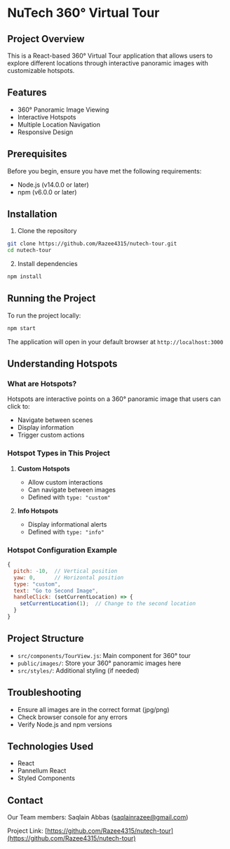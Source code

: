 # NuTech 360° Virtual Tour

## Project Overview

This is a React-based 360° Virtual Tour application that allows users to explore different locations through interactive panoramic images with customizable hotspots.

## Features

- 360° Panoramic Image Viewing
- Interactive Hotspots
- Multiple Location Navigation
- Responsive Design

## Prerequisites

Before you begin, ensure you have met the following requirements:

- Node.js (v14.0.0 or later)
- npm (v6.0.0 or later)

## Installation

1. Clone the repository
```bash
git clone https://github.com/Razee4315/nutech-tour.git
cd nutech-tour
```

2. Install dependencies
```bash
npm install
```

## Running the Project

To run the project locally:

```bash
npm start
```

The application will open in your default browser at `http://localhost:3000`

## Understanding Hotspots

### What are Hotspots?

Hotspots are interactive points on a 360° panoramic image that users can click to:
- Navigate between scenes
- Display information
- Trigger custom actions

### Hotspot Types in This Project

1. **Custom Hotspots**
   - Allow custom interactions
   - Can navigate between images
   - Defined with `type: "custom"`

2. **Info Hotspots**
   - Display informational alerts
   - Defined with `type: "info"`

### Hotspot Configuration Example

```javascript
{
  pitch: -10,  // Vertical position
  yaw: 0,      // Horizontal position
  type: "custom",
  text: "Go to Second Image",
  handleClick: (setCurrentLocation) => {
    setCurrentLocation(1);  // Change to the second location
  }
}
```

## Project Structure

- `src/components/TourView.js`: Main component for 360° tour
- `public/images/`: Store your 360° panoramic images here
- `src/styles/`: Additional styling (if needed)


## Troubleshooting

- Ensure all images are in the correct format (jpg/png)
- Check browser console for any errors
- Verify Node.js and npm versions

## Technologies Used

- React
- Pannellum React
- Styled Components

## Contact

Our Team members:
Saqlain Abbas (saqlainrazee@gmail.com)

Project Link: [https://github.com/Razee4315/nutech-tour](https://github.com/Razee4315/nutech-tour)
